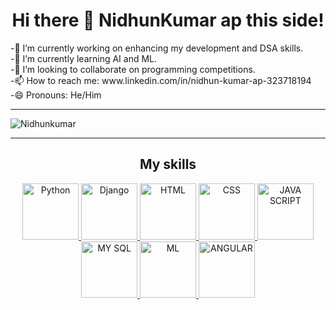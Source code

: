 <h1 align="center" > Hi there 👋 NidhunKumar ap this side! </h1>
-🔭 I’m currently working on enhancing my development and DSA skills.<br>
-🌱 I’m currently learning AI and ML.<br>
-👯 I’m looking to collaborate on programming competitions.<br>
-📫 How to reach me: www.linkedin.com/in/nidhun-kumar-ap-323718194<br>
-😄 Pronouns: He/Him<br>


<hr />
<!--
<img align="right" alt="GIF" src="https://media.giphy.com/media/VTtANKl0beDFQRLDTh/giphy.gif" width="400" height="200" />
-->

![Nidhunkumar](https://github-readme-stats.vercel.app/api?username=Nidhunkumar&show_icons=true&theme=radical)

<hr />

<h2 align="center">My skills</h2>

<p align="center">
  <a href="https://www.python.org/" target="_blank">
    <img src="https://upload.wikimedia.org/wikipedia/commons/thumb/0/0a/Python.svg/768px-Python.svg.png" alt="Python" width="90" height="90"/>
  </a>
  <a href="https://www.djangoproject.com/" target="_blank">
    <img src="https://img.icons8.com/color/48/000000/django.png" alt="Django" width="90" height="90"/>
  </a>
  <a href="https://html.com/" target="_blank">
    <img src="https://cdn-icons-png.flaticon.com/512/919/919827.png" alt="HTML" width="90" height="90"/>
  </a>
  <a href="https://en.wikipedia.org/wiki/CSS" target="_blank">
    <img src="https://img.icons8.com/color/48/000000/css3.png" alt="CSS" width="90" height="90"/>
  </a>
  <a href="https://www.javascript.com/" target="_blank">
    <img src="https://cdn.iconscout.com/icon/free/png-256/javascript-2038874-1720087.png" alt="JAVA SCRIPT" width="90" height="90"/>
  </a>
  <a href="https://www.mysql.com/" target="_blank">
    <img src="https://download.logo.wine/logo/MySQL/MySQL-Logo.wine.png" alt="MY SQL" width="90" height="90"/>
  </a>
  <a href="https://en.wikipedia.org/wiki/Machine_learning" target="_blank">
    <img src="https://thumbs.dreamstime.com/b/machine-learning-icon-two-color-design-red-black-style-elements-icons-collection-creative-web-apps-software-print-144659464.jpg" alt="ML" width="90" height="90"/>
  </a>
   <a href="https://en.wikipedia.org/wiki/Angular_%28web_framework%29" target="_blank">
    <img src="https://upload.wikimedia.org/wikipedia/commons/thumb/c/cf/Angular_full_color_logo.svg/250px-Angular_full_color_logo.svg.png" alt="ANGULAR" width="90" height="90"/>
  </a>
</p>


<!--
**Nidhunkumar/Nidhunkumar** is a ✨ _special_ ✨ repository because its `README.md` (this file) appears on your GitHub profile.

Here are some ideas to get you started:

- 🔭 I’m currently working on enhancing my development and DSA skills.
- 🌱 I’m currently learning AI and ML.
- 👯 I’m looking to collaborate on programming competitions.
- 📫 How to reach me:www.linkedin.com/in/nidhun-kumar-ap-323718194
- 😄 Pronouns:He/Him

-->
